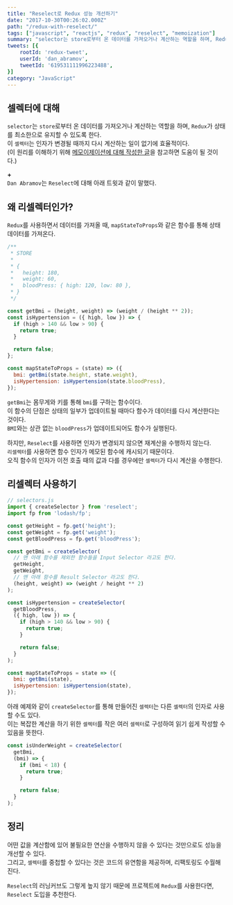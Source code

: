```yaml
---
title: "Reselect로 Redux 성능 개선하기"
date: "2017-10-30T00:26:02.000Z"
path: "/redux-with-reselect/"
tags: ["javascript", "reactjs", "redux", "reselect", "memoization"]
summary: "selector는 store로부터 온 데이터를 가져오거나 계산하는 역할을 하며, Redux가 상태를 최소한으로 유지할 수 있도록 한다. 이 셀렉터는 인자가 변경될 때까지 다시 계산하는 일이 없기에 효율적이다."
tweets: [{
	rootId: 'redux-tweet',
	userId: 'dan_abramov',
	tweetId: '619531111996223488',
}]
category: "JavaScript"
---
```


## 셀렉터에 대해
`selector`는 `store`로부터 온 데이터를 가져오거나 계산하는 역할을 하며, `Redux`가 상태를 최소한으로 유지할 수 있도록 한다.<br />
이 `셀렉터`는 인자가 변경될 때까지 다시 계산하는 일이 없기에 효율적이다.<br />
(이 원리를 이해하기 위해 [메모이제이션에 대해 작성한 글](/memoization/)을 참고하면 도움이 될 것이다.)

__+__<br />
`Dan Abramov`는 `Reselect`에 대해 아래 트윗과 같이 말했다.

<div id="redux-tweet"></div>

## 왜 리셀렉터인가?
`Redux`를 사용하면서 데이터를 가져올 때, `mapStateToProps`와 같은 함수를 통해 상태 데이터를 가져온다.

```js
/**
 * STORE
 *
 * {
 *   height: 180,
 *   weight: 60,
 *   bloodPress: { high: 120, low: 80 },
 * }
 */

const getBmi = (height, weight) => (weight / (height ** 2));
const isHypertension = ({ high, low }) => {
  if (high > 140 && low > 90) {
    return true;
  }

  return false;
};

const mapStateToProps = (state) => ({
  bmi: getBmi(state.height, state.weight),
  isHypertension: isHypertension(state.bloodPress),
});
```

`getBmi`는 몸무게와 키를 통해 `bmi`를 구하는 함수이다.<br />
이 함수의 단점은 상태의 일부가 업데이트될 때마다 함수가 데이터를 다시 계산한다는 것이다.<br />
`BMI`와는 상관 없는 `bloodPress`가 업데이트되어도 함수가 실행된다.

하지만, `Reselect`를 사용하면 인자가 변경되지 않으면 재계산을 수행하지 않는다.<br />
`리셀렉터`를 사용하면 함수 인자가 메모된 함수에 캐시되기 때문이다.<br />
오직 함수의 인자가 이전 호출 때의 값과 다를 경우에만 `셀렉터`가 다시 계산을 수행한다.

## 리셀렉터 사용하기
```js
// selectors.js
import { createSelector } from 'reselect';
import fp from 'lodash/fp';

const getHeight = fp.get('height');
const getWeight = fp.get('weight');
const getBloodPress = fp.get('bloodPress');

const getBmi = createSelector(
  // 맨 아래 함수를 제외한 함수들을 Input Selector 라고도 한다.
  getHeight,
  getWeight,
  // 맨 아래 함수를 Result Selector 라고도 한다.
  (height, weight) => (weight / height ** 2)
);

const isHypertension = createSelector(
  getBloodPress,
  ({ high, low }) => {
    if (high > 140 && low > 90) {
      return true;
    }

    return false;
  }
);

const mapStateToProps = state => ({
  bmi: getBmi(state),
  isHypertension: isHypertension(state),
});
```

아래 예제와 같이 `createSelector`를 통해 만들어진 `셀렉터`는 다른 `셀렉터`의 인자로 사용할 수도 있다.<br />
이는 복잡한 계산을 하기 위한 `셀렉터`를 작은 여러 `셀렉터`로 구성하여 읽기 쉽게 작성할 수 있음을 뜻한다.

```js
const isUnderWeight = createSelector(
  getBmi,
  (bmi) => {
    if (bmi < 18) {
      return true;
    }

    return false;
  }
);
```

## 정리
어떤 값을 계산함에 있어 불필요한 연산을 수행하지 않을 수 있다는 것만으로도 성능을 개선할 수 있다.<br />
그리고, `셀렉터`를 중첩할 수 있다는 것은 코드의 유연함을 제공하며, 리팩토링도 수월해진다.

`Reselect`의 러닝커브도 그렇게 높지 않기 때문에 프로젝트에 `Redux`를 사용한다면, `Reselect` 도입을 추천한다.

